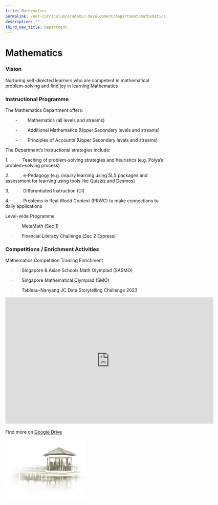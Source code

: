 ```yaml
---
title: Mathematics
permalink: /our-curriculum/academic-development/department/mathematics/
description: ""
third_nav_title: Department
---
```

# **Mathematics**


### Vision

Nurturing self-directed learners who are competent in mathematical problem-solving and find joy in learning Mathematics

### Instructional Programme

The Mathematics Department offers:

&nbsp;&nbsp; &nbsp;&nbsp;&nbsp; &nbsp;\-&nbsp;&nbsp;&nbsp;&nbsp;&nbsp;&nbsp;&nbsp;&nbsp;Mathematics (all levels and streams)

&nbsp;&nbsp; &nbsp;&nbsp;&nbsp; &nbsp;\-&nbsp;&nbsp;&nbsp;&nbsp;&nbsp;&nbsp;&nbsp;&nbsp;Additional Mathematics (Upper Secondary levels and streams)

&nbsp;&nbsp; &nbsp;&nbsp;&nbsp; &nbsp;\-&nbsp;&nbsp;&nbsp;&nbsp;&nbsp;&nbsp;&nbsp;&nbsp;Principles of Accounts (Upper Secondary levels and streams)
  

The Department’s Instructional strategies include:  

1.&nbsp;&nbsp;&nbsp;&nbsp;&nbsp;&nbsp;&nbsp;&nbsp;&nbsp;&nbsp;&nbsp;Teaching of problem-solving strategies and heuristics (e.g. Polya’s problem-solving process)

2.&nbsp;&nbsp;&nbsp;&nbsp;&nbsp;&nbsp;&nbsp;&nbsp;&nbsp;&nbsp;&nbsp;e-Pedagogy (e.g. inquiry learning using SLS packages and assessment for learning using tools like Quizziz and Desmos)

3.&nbsp;&nbsp;&nbsp;&nbsp;&nbsp;&nbsp;&nbsp;&nbsp;&nbsp;&nbsp;&nbsp;Differentiated Instruction (DI)

4.&nbsp;&nbsp;&nbsp;&nbsp;&nbsp;&nbsp;&nbsp;&nbsp;&nbsp;&nbsp;&nbsp;Problems in Real World Context (PRWC) to make connections to daily applications

  

Level-wide Programme

&nbsp;&nbsp; &nbsp;·&nbsp;&nbsp;&nbsp;&nbsp;&nbsp;&nbsp;&nbsp;&nbsp;MetaMath (Sec 1)

&nbsp;&nbsp; &nbsp;·&nbsp;&nbsp;&nbsp;&nbsp;&nbsp;&nbsp;&nbsp;&nbsp;Financial Literacy Challenge (Sec 2 Express)
		

### Competitions / Enrichment Activities

Mathematics Competition Training Enrichment

&nbsp;&nbsp; &nbsp;·&nbsp;&nbsp;&nbsp;&nbsp;&nbsp;&nbsp;&nbsp;&nbsp;Singapore &amp; Asian Schools Math Olympiad (SASMO)

&nbsp;&nbsp; &nbsp;·&nbsp;&nbsp;&nbsp;&nbsp;&nbsp;&nbsp;&nbsp;&nbsp;Singapore Mathematical Olympiad (SMO)

&nbsp;&nbsp; &nbsp;·&nbsp;&nbsp;&nbsp;&nbsp;&nbsp;&nbsp;&nbsp;&nbsp;Tableau-Nanyang JC Data Storytelling Challenge 2023
		
		
<iframe allowfullscreen="true" height="394" width="650" frameborder="0" src="https://docs.google.com/presentation/d/e/2PACX-1vQ5J7N0KMn4m301JMFuKbw3Hob4nSdw7F4Fl7L7g_knTDlXn6PnvKy6sjpW5e6yHr-fAP9xcspzkipZ/embed?start=true&amp;loop=true&amp;delayms=5000"></iframe>

Find more on [Google Drive](https://drive.google.com/drive/folders/1TSyz_LY1fTFEr9u595jc_UPCw6aHNNiJ) 

<img style="width:50%" src="/images/pavilion.png">